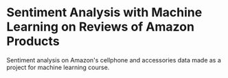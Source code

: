 # Sentiment Analysis with Machine Learning on Reviews of Amazon Products
Sentiment analysis on Amazon's cellphone and accessories data made as a project for machine learning course.
